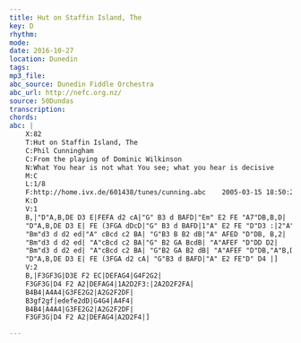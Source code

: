```yaml
---
title: Hut on Staffin Island, The
key: D
rhythm: 
mode:
date: 2016-10-27
location: Dunedin
tags:
mp3_file:
abc_source: Dunedin Fiddle Orchestra
abc_url: http://nefc.org.nz/
source: 50Dundas
transcription:
chords: 
abc: |
    X:82
    T:Hut on Staffin Island, The
    C:Phil Cunningham
    C:From the playing of Dominic Wilkinson
    N:What You hear is not what You see; what you hear is decisive
    M:C
    L:1/8
    F:http://home.ivx.de/601438/tunes/cunning.abc	 2005-03-15 18:50:21 UT
    K:D
    V:1
    B,|"D"A,B,DE D3 E|FEFA d2 cA|"G" B3 d BAFD|"Em" E2 FE "A7"DB,B,D|
    "D"A,B,DE D3 E| FE (3FGA dDcD|"G" B3 d BAFD|1"A" E2 FE "D"D3 :|2"A" E2 FE "D"D2 FA|
    "Bm"d3 d d2 ed|"A" cBcd c2 BA| "G"B3 B B2 dB|"A" AFED "D"DB, B,2|
    "Bm"d3 d d2 ed| "A"cBcd c2 BA|"G" B2 GA BcdB| "A"AFEF "D"DD D2|
    "Bm"d3 d d2 ed| "A"cBcd c2 BA| "G"B2 GA B2 dB| "A"AFEF "D"DB,"A"B,D|
    "D"A,B,DE D3 E| FE (3FGA d2 cA| "G"B3 d BAFD|"A" E2 FE"D" D4 |]
    V:2
    B,|F3GF3G|D3E F2 EC|DEFAG4|G4F2G2|
    F3GF3G|D4 F2 A2|DEFAG4|1A2D2F3:|2A2D2F2FA|
    B4B4|A4A4|G3FE2G2|A2G2F2DF|
    B3gf2gf|edefe2dD|G4G4|A4F4|
    B4B4|A4A4|G3FE2G2|A2G2F2DF|
    F3GF3G|D4 F2 A2|DEFAG4|A2D2F4|]

---
```




